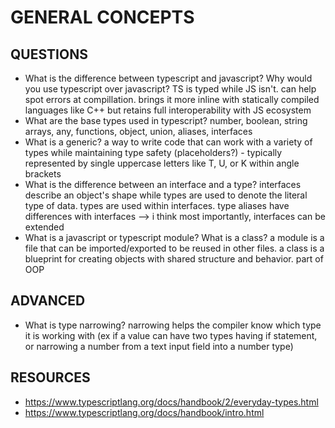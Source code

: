 # GENERAL CONCEPTS

## QUESTIONS

- What is the difference between typescript and javascript? Why would you use typescript over javascript?
TS is typed while JS isn't. can help spot errors at compillation. brings it more inline with statically compiled languages like C++ but retains full interoperability with JS ecosystem 
- What are the base types used in typescript?
number, boolean, string
arrays, any, functions, object, union, aliases, interfaces
- What is a generic?
a way to write code that can work with a variety of types while maintaining type safety (placeholders?) - typically represented by single uppercase letters like T, U, or K within angle brackets 
- What is the difference between an interface and a type?
interfaces describe an object's shape while types are used to denote the literal type of data. types are used within interfaces. type aliases have differences with interfaces --> i think most importantly, interfaces can be extended 
- What is a javascript or typescript module? What is a class?
a module is a file that can be imported/exported to be reused in other files. a class is a blueprint for creating objects with shared structure and behavior. part of OOP

## ADVANCED

- What is type narrowing?
narrowing helps the compiler know which type it is working with (ex if a value can have two types having if statement, or narrowing a number from a text input field into a number type)

## RESOURCES

- https://www.typescriptlang.org/docs/handbook/2/everyday-types.html
- https://www.typescriptlang.org/docs/handbook/intro.html
